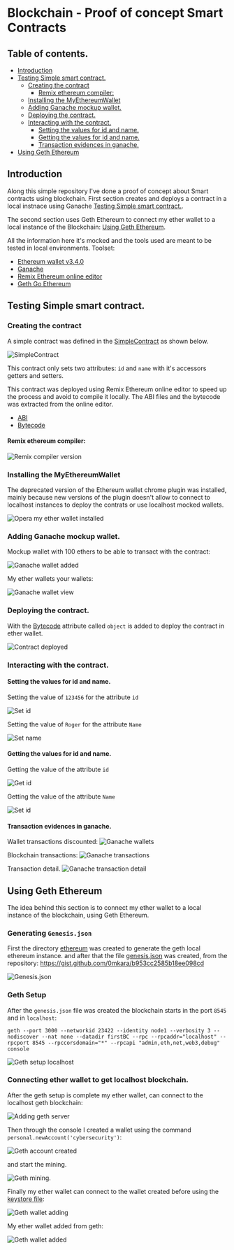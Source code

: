 # Blockchain -  Proof of concept Smart Contracts 
## Table of contents.
- [Introduction](#introduction)
- [Testing Simple smart contract.](#testing-simple-smart-contract)
  * [Creating the contract](#creating-the-contract)
    + [Remix ethereum compiler:](#remix-ethereum-compiler-)
  * [Installing the MyEthereumWallet](#installing-the-myethereumwallet)
  * [Adding Ganache mockup wallet.](#adding-ganache-mockup-wallet)
  * [Deploying the contract.](#deploying-the-contract)
  * [Interacting with the contract.](#interacting-with-the-contract)
    + [Setting the values for id and name.](#setting-the-values-for-id-and-name)
    + [Getting the values for id and name.](#getting-the-values-for-id-and-name)
    + [Transaction evidences in ganache.](#transaction-evidences-in-ganache)
- [Using Geth Ethereum](#using-geth-ethereum)


## Introduction
Along this simple repository I've done a proof of concept about Smart contracts using blockchain. First section creates and deploys a contract in a local instnace using Ganache [Testing Simple smart contract.](#testing-simple-smart-contract).

The second section uses Geth Ethereum to connect my ether wallet to a local instance of the Blockchain: [Using Geth Ethereum](#using-geth-ethereum).

All the information here it's mocked and the tools used are meant to be tested in local environments. Toolset:

- [Ethereum wallet v3.4.0](https://github.com/MyEtherWallet/etherwallet/releases/tag/v3.40.0)
- [Ganache](https://www.trufflesuite.com/ganache)
- [Remix Ethereum online editor](https://remix.ethereum.org)
- [Geth Go Ethereum](https://geth.ethereum.org/docs/install-and-build/installing-geth)

## Testing Simple smart contract.

### Creating the contract
A simple contract was defined in the [SimpleContract](contracts/SingleContract.sol) as shown below.

![SimpleContract](evidences/simple-contract.png)

This contract only sets two attributes: `id` and `name` with it's accessors getters and setters.

This contract was deployed using Remix Ethereum online editor to speed up the process and avoid to compile it locally. The ABI files and the bytecode was extracted from the online editor.

- [ABI](contracts/gensrc/SimpleContractABI.json)
- [Bytecode](contracts/gensrc/SimpleContractBytecode.txt)

#### Remix ethereum compiler:

![Remix compiler version](evidences/remix-compiler-version.png)

### Installing the MyEthereumWallet

The deprecated version of the Ethereum wallet chrome plugin was installed, mainly because new versions of the plugin doesn't allow to connect to localhost instances to deploy the contrats or use localhost mocked wallets.

![Opera my ether wallet installed](evidences/my-ether-wallet-installed.png)

### Adding Ganache mockup wallet.
Mockup wallet with 100 ethers to be able to transact with the contract:

![Ganache wallet added](evidences/my-ether-wallet-ganache-wallet-added.png)

My ether wallets your wallets:

![Ganache wallet view](evidences/my-ether-wallet-view.png)

### Deploying the contract.
With the [Bytecode](contracts/gensrc/SimpleContractBytecode.txt) attribute called `object` is added to deploy the contract in ether wallet.

![Contract deployed](evidences/contract-deployed.png)

### Interacting with the contract.

#### Setting the values for id and name.
Setting the value of `123456` for the attribute `id`

![Set id](evidences/contract-interact-setId.png)

Setting the value of `Roger` for the attribute `Name`

![Set name](evidences/contract-interact-setName.png)

#### Getting the values for id and name.

Getting the value of the attribute `id`

![Get id](evidences/contract-interact-getId.png)

Getting the value of the attribute `Name`

![Set id](evidences/contract-interact-getName.png)


#### Transaction evidences in ganache.

Wallet transactions discounted:
![Ganache wallets](evidences/ganache-wallet-transactions.png)

Blockchain transactions:
![Ganache transactions](evidences/ganache-blockchain.png)

Transaction detail.
![Ganache transaction detail](evidences/ganache-transaction-detail.png)


## Using Geth Ethereum

The idea behind this section is to connect my ether wallet to a local instance of the blockchain, using Geth Ethereum.

### Generating `Genesis.json`

First the directory [ethereum](ethereum) was created to generate the geth local ethereum instance. and after that the file [genesis.json](ethereum/genesis.json) was created, from the repository: https://gist.github.com/0mkara/b953cc2585b18ee098cd 

![Genesis.json](evidences/genesis-json.png)

### Geth Setup 
After the `genesis.json` file was created the blockchain starts in the port `8545` and in `localhost`:
```
geth --port 3000 --networkid 23422 --identity node1 --verbosity 3 --nodiscover --nat none --datadir firstBC --rpc --rpcaddr="localhost" --rpcport 8545 --rpccorsdomain="*" --rpcapi "admin,eth,net,web3,debug" console
```
![Geth setup localhost](evidences/geth-setup-localhost.png)

### Connecting ether wallet to get localhost blockchain.

After the geth setup is complete my ether wallet, can connect to the localhost geth blockchain:

![Adding geth server](evidences/my-ether-wallet-adding-geth-server.png)

Then through the console I created a wallet using the command `personal.newAccount('cybersecurity')`:

![Geth account created](evidences/geth-account-created.png)

and start the mining.

![Geth mining.](evidences/geth-mining-started.png)

Finally my ether wallet can connect to the wallet created before using the [keystore file](ethereum/firstBC/keystore/UTC--2021-04-02T23-46-28.089839000Z--4b94c55de8e6e6363528636c108040f8542a8633):

![Geth wallet adding](evidences/my-ether-wallet-get-addwallet.png)

My ether wallet added from geth:

![Geth wallet added](evidences/my-ether-wallet-geth-ganache.png)
